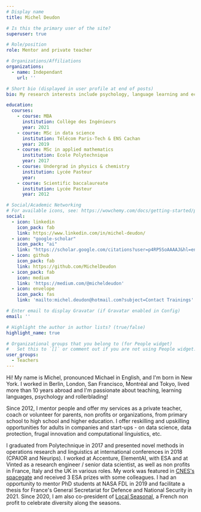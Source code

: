 ```yaml
---
# Display name
title: Michel Deudon

# Is this the primary user of the site?
superuser: true

# Role/position
role: Mentor and private teacher

# Organizations/Affiliations
organizations:
  - name: Independant
    url: ''

# Short bio (displayed in user profile at end of posts)
bio: My research interests include psychology, language learning and ecology.

education:
  courses:
    - course: MBA
      institution: Collège des Ingénieurs
      year: 2021
    - course: MSc in data science
      institution: Télécom Paris-Tech & ENS Cachan
      year: 2019
    - course: MSc in applied mathematics
      institution: Ecole Polytechnique
      year: 2017
    - course: Undergrad in physics & chemistry
      institution: Lycée Pasteur
      year:
    - course: Scientific baccalaureate
      institution: Lycée Pasteur
      year: 2012

# Social/Academic Networking
# For available icons, see: https://wowchemy.com/docs/getting-started/page-builder/#icons
social:
  - icon: linkedin
    icon_pack: fab
    link: https://www.linkedin.com/in/michel-deudon/
  - icon: "google-scholar"
    icon_pack: "ai"
    link: "https://scholar.google.com/citations?user=p4RP5SoAAAAJ&hl=en"
  - icon: github
    icon_pack: fab
    link: https://github.com/MichelDeudon
  - icon_pack: fab
    icon: medium
    link: 'https://medium.com/@micheldeudon'
  - icon: envelope
    icon_pack: fas
    link: 'mailto:michel.deudon@hotmail.com?subject=Contact Trainings'

# Enter email to display Gravatar (if Gravatar enabled in Config)
email: ''

# Highlight the author in author lists? (true/false)
highlight_name: true

# Organizational groups that you belong to (for People widget)
#   Set this to `[]` or comment out if you are not using People widget.
user_groups:
  - Teachers
---
```


Hi! My name is Michel, pronounced Michael in English, and I'm born in New York. I worked in Berlin, London, San Francisco, Montréal and Tokyo, lived more than 10 years abroad and I'm passionate about teaching, learning languages, psychology and rollerblading!

Since 2012, I mentor people and offer my services as a private teacher, coach or volunteer for parents, non profits or organizations, from primary school to high school and higher education. I offer reskilling and upskilling opportunities for adults in companies and start-ups - on data science, data protection, frugal innovation and computational linguistics, etc.

I graduated from Polytechnique in 2017 and presented novel methods in operations research and linguistics at international conferences in 2018 (CPAIOR and Neurips). I worked at Accenture, ElementAI, with ESA and at Vinted as a research engineer / senior data scientist, as well as non profits in France, Italy and the UK in various roles. My work was featured in [CNES's spacegate](https://spacegate.cnes.fr/fr/covid-19-venise-sans-les-bateaux) and received 3 ESA prizes with some colleagues. I had an opportunity to mentor PhD students at NASA FDL in 2019 and facilitate a thesis for France's General Secretariat for Defence and National Security in 2021. Since 2020, I am also co-president of [Local Seasonal](https://www.local-seasonal.org/en/), a French non profit to celebrate diversity along the seasons.